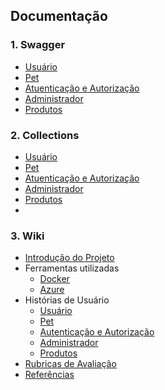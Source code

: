## Documentação

### 1. Swagger

- [Usuário]()
- [Pet]()
- [Atuenticação e Autorização]()
- [Administrador]()
- [Produtos]()

### 2. Collections

- [Usuário]()
- [Pet]()
- [Atuenticação e Autorização]()
- [Administrador]()
- [Produtos]()
- 
### 3. Wiki

- [Introdução do Projeto]()
- Ferramentas utilizadas
  - [Docker](https://github.com/my-final-project/documents/wiki/Docker)
  - [Azure]()
- Histórias de Usuário
  - [Usuário](https://github.com/my-final-project/documents/wiki/User-Story)
  - [Pet](https://github.com/my-final-project/documents/wiki/User-Story)
  - [Autenticação e Autorização]()
  - [Administrador]()
  - [Produtos]()
- [Rubricas de Avaliação](https://github.com/my-final-project/documents/wiki/Assessment-Rubrics)
- [Referências](https://github.com/my-final-project/documents/wiki/Reference)

